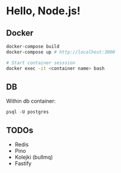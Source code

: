 # Hello, Node.js!

## Docker

```Bash
docker-compose build
docker-compose up # http://localhost:3000

# Start container sesssion
docker exec -it <container name> bash
```

## DB

Within db container:

```
psql -U postgres
```

## TODOs

- Redis
- Pino
- Kolejki (bullmq)
- Fastify
